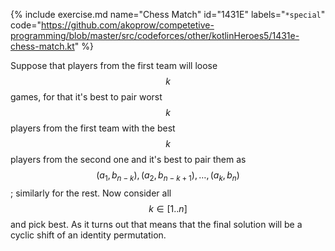 {% include exercise.md name="Chess Match" id="1431E" labels="`*special`"
   code="https://github.com/akoprow/competetive-programming/blob/master/src/codeforces/other/kotlinHeroes5/1431e-chess-match.kt"
%}

Suppose that players from the first team will loose $$k$$ games, for that it's best to pair worst $$k$$ players from the first team with the best $$k$$ players from the second one and it's best to pair them as $$(a_1, b_{n-k}), (a_2, b_{n-k+1}), \ldots, (a_k, b_n)$$; similarly for the rest.  Now consider all $$k \in [1..n]$$ and pick best.  As it turns out that means that the final solution will be a cyclic shift of an identity permutation.
